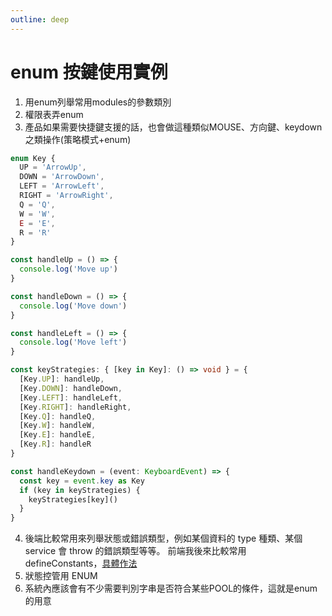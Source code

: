 ```yaml
---
outline: deep
---
```


# enum 按鍵使用實例

1. 用enum列舉常用modules的參數類別
2. 權限表弄enum
3. 產品如果需要快捷鍵支援的話，也會做這種類似MOUSE、方向鍵、keydown之類操作(策略模式+enum)

<!-- ## typescript -->

```typescript
enum Key {
  UP = 'ArrowUp',
  DOWN = 'ArrowDown',
  LEFT = 'ArrowLeft',
  RIGHT = 'ArrowRight',
  Q = 'Q',
  W = 'W',
  E = 'E',
  R = 'R'
}

const handleUp = () => {
  console.log('Move up')
}

const handleDown = () => {
  console.log('Move down')
}

const handleLeft = () => {
  console.log('Move left')
}

const keyStrategies: { [key in Key]: () => void } = {
  [Key.UP]: handleUp,
  [Key.DOWN]: handleDown,
  [Key.LEFT]: handleLeft,
  [Key.RIGHT]: handleRight,
  [Key.Q]: handleQ,
  [Key.W]: handleW,
  [Key.E]: handleE,
  [Key.R]: handleR
}

const handleKeydown = (event: KeyboardEvent) => {
  const key = event.key as Key
  if (key in keyStrategies) {
    keyStrategies[key]()
  }
}
```

4. 後端比較常用來列舉狀態或錯誤類型，例如某個資料的 type 種類、某個 service 會 throw 的錯誤類型等等。
   前端我後來比較常用 defineConstants，[具體作法](https://vocus.cc/article/6695fd2cfd897800013893bc)
5. 狀態控管用 ENUM
6. 系統內應該會有不少需要判別字串是否符合某些POOL的條件，這就是enum的用意
